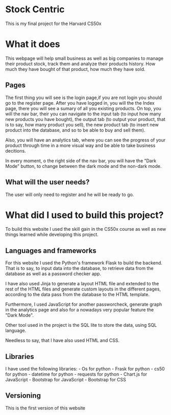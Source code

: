 # Stock Centric

This is my final project for the Harvard CS50x

# What it does

This webpage will help small business as well as big companies to manage their product stock, track them and analyze
their products history. How much they have bought of that product, how much they have sold.

## Pages

The first thing you will see is the login page,if you are not login you should go to the register page.
After you have logged in, you will the the Index page, there you will see a sumary of all you existing products.
On top, you will the nav bar, their you can navigate to the input tab (to input how many new products you have bought),
the output tab (to output your product, that is to say, how many product you sell), the new product tab (to insert new product into
the database, and so to be able to buy and sell them).

Also, you will have an analytics tab, where you can see the progress of your product through time in a more visual way
and be able to take business decitions.

In every moment, o the right side of the nav bar, you will have the "Dark Mode" button, to change between the dark mode
and the non-dark mode.

## What will the user needs?

The user will only need to register and he will be ready to go.

# What did I used to build this project?

To build this website I used the skill gain in the CS50x course as well as new things learned while
developing this project.

## Languages and frameworks

For this website I used the Python's framework Flask to build the backend. That is to say,
to input data into the database, to retrieve data from the database as well as a password checker app.

I have also used Jinja to generate a layout HTML file and extended to the rest of the HTML files
and generate custom layouts in the different pages, according to the data pass from the database
to the HTML template.

Furthermore, I used JavaScript for another passworcheck, generate graph in the analytics page
and also for a nowadays very popular feature the "Dark Mode".

Other tool used in the project is the SQL lite to store the data, using SQL language.

Needless to say, that I have also used HTML and CSS.

## Libraries

I have used the following libraries:
    - Os for python
    - Frask for python
    - cs50 for python
    - datetime for python
    - requests for python
    - Chart.js for JavaScript
    - Bootstrap for JavaScript
    - Bootstrap for CSS

## Versioning

This is the first version of this website